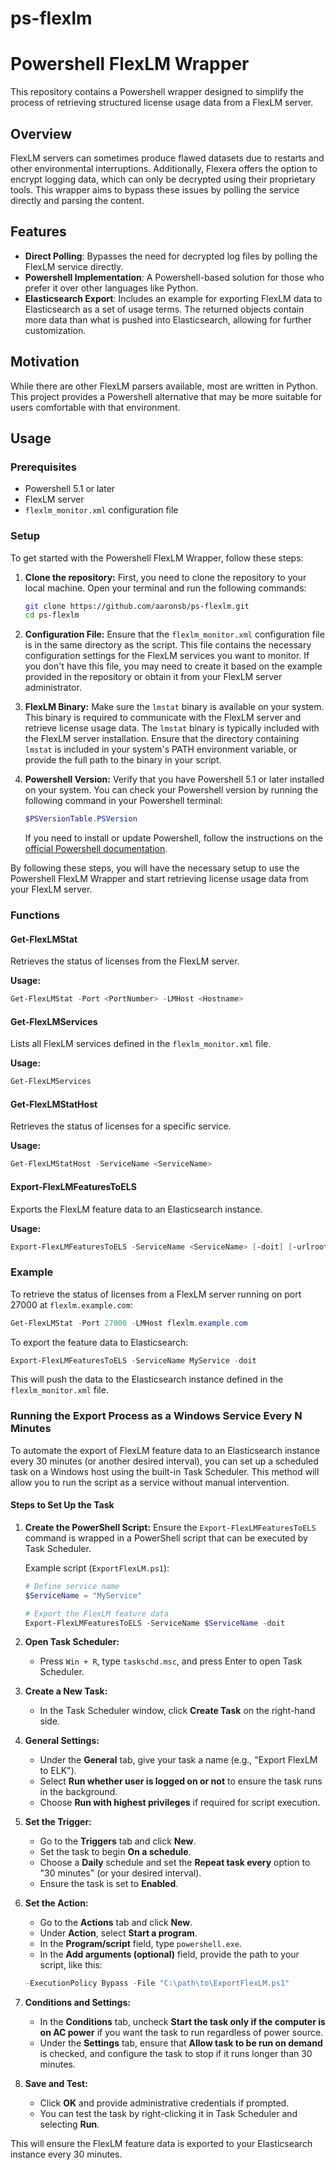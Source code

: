 # ps-flexlm
# Powershell FlexLM Wrapper

This repository contains a Powershell wrapper designed to simplify the process of retrieving structured license usage data from a FlexLM server. 

## Overview

FlexLM servers can sometimes produce flawed datasets due to restarts and other environmental interruptions. Additionally, Flexera offers the option to encrypt logging data, which can only be decrypted using their proprietary tools. This wrapper aims to bypass these issues by polling the service directly and parsing the content.

## Features

- **Direct Polling**: Bypasses the need for decrypted log files by polling the FlexLM service directly.
- **Powershell Implementation**: A Powershell-based solution for those who prefer it over other languages like Python.
- **Elasticsearch Export**: Includes an example for exporting FlexLM data to Elasticsearch as a set of usage terms. The returned objects contain more data than what is pushed into Elasticsearch, allowing for further customization.

## Motivation

While there are other FlexLM parsers available, most are written in Python. This project provides a Powershell alternative that may be more suitable for users comfortable with that environment.

## Usage

### Prerequisites

- Powershell 5.1 or later
- FlexLM server
- `flexlm_monitor.xml` configuration file

### Setup

To get started with the Powershell FlexLM Wrapper, follow these steps:

1. **Clone the repository:**
    First, you need to clone the repository to your local machine. Open your terminal and run the following commands:
    ```sh
    git clone https://github.com/aaronsb/ps-flexlm.git
    cd ps-flexlm
    ```

2. **Configuration File:**
    Ensure that the `flexlm_monitor.xml` configuration file is in the same directory as the script. This file contains the necessary configuration settings for the FlexLM services you want to monitor. If you don't have this file, you may need to create it based on the example provided in the repository or obtain it from your FlexLM server administrator.

3. **FlexLM Binary:**
    Make sure the `lmstat` binary is available on your system. This binary is required to communicate with the FlexLM server and retrieve license usage data. The `lmstat` binary is typically included with the FlexLM server installation. Ensure that the directory containing `lmstat` is included in your system's PATH environment variable, or provide the full path to the binary in your script.

4. **Powershell Version:**
    Verify that you have Powershell 5.1 or later installed on your system. You can check your Powershell version by running the following command in your Powershell terminal:
    ```powershell
    $PSVersionTable.PSVersion
    ```
    If you need to install or update Powershell, follow the instructions on the [official Powershell documentation](https://docs.microsoft.com/en-us/powershell/scripting/install/installing-powershell).

By following these steps, you will have the necessary setup to use the Powershell FlexLM Wrapper and start retrieving license usage data from your FlexLM server.

### Functions

#### Get-FlexLMStat

Retrieves the status of licenses from the FlexLM server.

**Usage:**
```powershell
Get-FlexLMStat -Port <PortNumber> -LMHost <Hostname>
```

#### Get-FlexLMServices

Lists all FlexLM services defined in the `flexlm_monitor.xml` file.

**Usage:**
```powershell
Get-FlexLMServices
```

#### Get-FlexLMStatHost

Retrieves the status of licenses for a specific service.

**Usage:**
```powershell
Get-FlexLMStatHost -ServiceName <ServiceName>
```

#### Export-FlexLMFeaturesToELS

Exports the FlexLM feature data to an Elasticsearch instance.

**Usage:**
```powershell
Export-FlexLMFeaturesToELS -ServiceName <ServiceName> [-doit] [-urlroot <URLRoot>]
```

### Example

To retrieve the status of licenses from a FlexLM server running on port 27000 at `flexlm.example.com`:
```powershell
Get-FlexLMStat -Port 27000 -LMHost flexlm.example.com
```

To export the feature data to Elasticsearch:
```powershell
Export-FlexLMFeaturesToELS -ServiceName MyService -doit
```

This will push the data to the Elasticsearch instance defined in the `flexlm_monitor.xml` file.

### Running the Export Process as a Windows Service Every N Minutes

To automate the export of FlexLM feature data to an Elasticsearch instance every 30 minutes (or another desired interval), you can set up a scheduled task on a Windows host using the built-in Task Scheduler. This method will allow you to run the script as a service without manual intervention.

#### Steps to Set Up the Task

1. **Create the PowerShell Script:**
    Ensure the `Export-FlexLMFeaturesToELS` command is wrapped in a PowerShell script that can be executed by Task Scheduler.

    Example script (`ExportFlexLM.ps1`):
    ```powershell
    # Define service name
    $ServiceName = "MyService"

    # Export the FlexLM feature data
    Export-FlexLMFeaturesToELS -ServiceName $ServiceName -doit
    ```

2. **Open Task Scheduler:**
    - Press `Win + R`, type `taskschd.msc`, and press Enter to open Task Scheduler.

3. **Create a New Task:**
    - In the Task Scheduler window, click **Create Task** on the right-hand side.

4. **General Settings:**
    - Under the **General** tab, give your task a name (e.g., "Export FlexLM to ELK").
    - Select **Run whether user is logged on or not** to ensure the task runs in the background.
    - Choose **Run with highest privileges** if required for script execution.

5. **Set the Trigger:**
    - Go to the **Triggers** tab and click **New**.
    - Set the task to begin **On a schedule**.
    - Choose a **Daily** schedule and set the **Repeat task every** option to "30 minutes" (or your desired interval).
    - Ensure the task is set to **Enabled**.

6. **Set the Action:**
    - Go to the **Actions** tab and click **New**.
    - Under **Action**, select **Start a program**.
    - In the **Program/script** field, type `powershell.exe`.
    - In the **Add arguments (optional)** field, provide the path to your script, like this:
    ```powershell
    -ExecutionPolicy Bypass -File "C:\path\to\ExportFlexLM.ps1"
    ```

7. **Conditions and Settings:**
    - In the **Conditions** tab, uncheck **Start the task only if the computer is on AC power** if you want the task to run regardless of power source.
    - Under the **Settings** tab, ensure that **Allow task to be run on demand** is checked, and configure the task to stop if it runs longer than 30 minutes.

8. **Save and Test:**
    - Click **OK** and provide administrative credentials if prompted.
    - You can test the task by right-clicking it in Task Scheduler and selecting **Run**.

This will ensure the FlexLM feature data is exported to your Elasticsearch instance every 30 minutes.